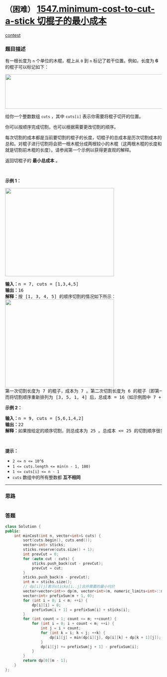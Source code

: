 # `（困难）` [1547.minimum-cost-to-cut-a-stick 切棍子的最小成本](https://leetcode-cn.com/problems/minimum-cost-to-cut-a-stick/)

[contest](https://leetcode-cn.com/contest/weekly-contest-201/problems/minimum-cost-to-cut-a-stick/)

### 题目描述
<p>有一根长度为 <code>n</code> 个单位的木棍，棍上从 <code>0</code> 到 <code>n</code> 标记了若干位置。例如，长度为 <strong>6</strong> 的棍子可以标记如下：</p>

<p><img style="height: 111px; width: 521px;" src="https://assets.leetcode-cn.com/aliyun-lc-upload/uploads/2020/08/09/statement.jpg" alt=""></p>

<p>给你一个整数数组 <code>cuts</code> ，其中 <code>cuts[i]</code> 表示你需要将棍子切开的位置。</p>

<p>你可以按顺序完成切割，也可以根据需要更改切割的顺序。</p>

<p>每次切割的成本都是当前要切割的棍子的长度，切棍子的总成本是历次切割成本的总和。对棍子进行切割将会把一根木棍分成两根较小的木棍（这两根木棍的长度和就是切割前木棍的长度）。请参阅第一个示例以获得更直观的解释。</p>

<p>返回切棍子的 <strong>最小总成本</strong> 。</p>

<p>&nbsp;</p>

<p><strong>示例 1：</strong></p>

<p><img style="height: 284px; width: 350px;" src="https://assets.leetcode-cn.com/aliyun-lc-upload/uploads/2020/08/09/e1.jpg" alt=""></p>

<pre><strong>输入：</strong>n = 7, cuts = [1,3,4,5]
<strong>输出：</strong>16
<strong>解释：</strong>按 [1, 3, 4, 5] 的顺序切割的情况如下所示：
<img style="height: 284px; width: 350px;" src="https://assets.leetcode-cn.com/aliyun-lc-upload/uploads/2020/08/09/e11.jpg" alt="">
第一次切割长度为 7 的棍子，成本为 7 。第二次切割长度为 6 的棍子（即第一次切割得到的第二根棍子），第三次切割为长度 4 的棍子，最后切割长度为 3 的棍子。总成本为 7 + 6 + 4 + 3 = 20 。
而将切割顺序重新排列为 [3, 5, 1, 4] 后，总成本 = 16（如示例图中 7 + 4 + 3 + 2 = 16）。
</pre>

<p><strong>示例 2：</strong></p>

<pre><strong>输入：</strong>n = 9, cuts = [5,6,1,4,2]
<strong>输出：</strong>22
<strong>解释：</strong>如果按给定的顺序切割，则总成本为 25 。总成本 <= 25 的切割顺序很多，例如，[4，6，5，2，1] 的总成本 = 22，是所有可能方案中成本最小的。</pre>

<p>&nbsp;</p>

<p><strong>提示：</strong></p>

<ul>
	<li><code>2 <= n <= 10^6</code></li>
	<li><code>1 <= cuts.length <= min(n - 1, 100)</code></li>
	<li><code>1 <= cuts[i] <= n - 1</code></li>
	<li><code>cuts</code> 数组中的所有整数都 <strong>互不相同</strong></li>
</ul>


---
### 思路
```
```



### 答题
``` C++
class Solution {
public:
    int minCost(int n, vector<int>& cuts) {
        sort(cuts.begin(), cuts.end());
        vector<int> sticks;
        sticks.reserve(cuts.size() + 1);
        int prevCut = 0;
        for (auto cut : cuts) {
            sticks.push_back(cut - prevCut);
            prevCut = cut;
        }
        sticks.push_back(n - prevCut);
        int m = sticks.size();
        // dp[i][j]表示sticks[i..j]合并需要的最小代价
        vector<vector<int>> dp(m, vector<int>(m, numeric_limits<int>::max()));
        vector<int> prefixSum(m + 1, 0);
        for (int i = 0; i < m; ++i) {
            dp[i][i] = 0;
            prefixSum[i + 1] = prefixSum[i] + sticks[i];
        }
        for (int count = 1; count <= m; ++count) {
            for (int i = 0; i + count < m; ++i) {
                int j = i + count;
                for (int k = i; k < j; ++k) {
                    dp[i][j] = min(dp[i][j], dp[i][k] + dp[k + 1][j]);
                }
                dp[i][j] += prefixSum[j + 1] - prefixSum[i];
            }
        }
        return dp[0][m - 1];
    }
};
```




